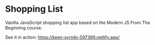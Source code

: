 # Shopping List

Vanilla JavaScript shopping list app based on the Modern JS From The Beginning course.

See it in action: https://keen-syrniki-597399.netlify.app/
